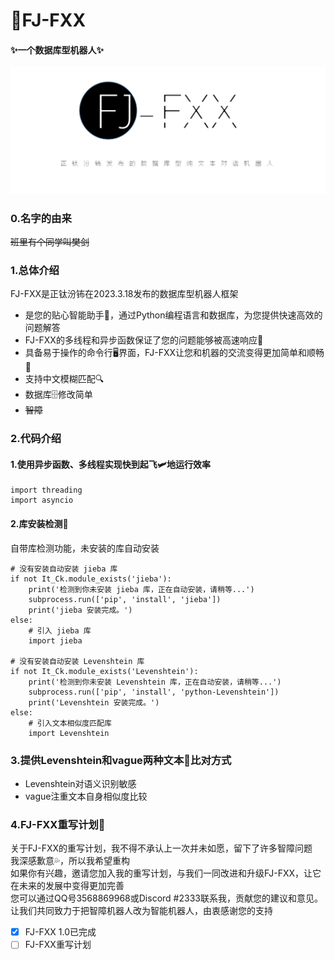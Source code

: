 # 🚀FJ-FXX 
#### ✨一个数据库型机器人✨
![alt FJ-FXX](https://github.com/zhengtfb/FJ-FXX/blob/main/FJ-FXX%E5%AE%A3%E4%BC%A0%E5%9B%BE.png)

### 0.名字的由来
~~班里有个同学叫樊剑~~

### 1.总体介绍
FJ-FXX是正钛汾钸在2023.3.18发布的数据库型机器人框架
- 是您的贴心智能助手🤗，通过Python编程语言和数据库，为您提供快速高效的问题解答
- FJ-FXX的多线程和异步函数保证了您的问题能够被高速响应💨
- 具备易于操作的命令行🖥️界面，FJ-FXX让您和机器的交流变得更加简单和顺畅🎯
- 支持中文模糊匹配🔍
- 数据库🗄️修改简单
- ~~智障~~

### 2.代码介绍
#### 1.使用异步函数、多线程实现快到起飞🛩️地运行效率
    import threading   
    import asyncio
#### 2.库安装检测🤩
自带库检测功能，未安装的库自动安装

    # 没有安装自动安装 jieba 库
    if not It_Ck.module_exists('jieba'):
        print('检测到你未安装 jieba 库，正在自动安装，请稍等...')
        subprocess.run(['pip', 'install', 'jieba'])
        print('jieba 安装完成。')
    else:
        # 引入 jieba 库
        import jieba

    # 没有安装自动安装 Levenshtein 库
    if not It_Ck.module_exists('Levenshtein'):
        print('检测到你未安装 Levenshtein 库，正在自动安装，请稍等...')
        subprocess.run(['pip', 'install', 'python-Levenshtein'])
        print('Levenshtein 安装完成。')
    else:
        # 引入文本相似度匹配库
        import Levenshtein
### 3.提供Levenshtein和vague两种文本💬比对方式
- Levenshtein对语义识别敏感    
- vague注重文本自身相似度比较    
### 4.FJ-FXX重写计划🔄
关于FJ-FXX的重写计划，我不得不承认上一次并未如愿，留下了许多智障问题   
我深感歉意💦，所以我希望重构   
如果你有兴趣，邀请您加入我的重写计划，与我们一同改进和升级FJ-FXX，让它在未来的发展中变得更加完善    
您可以通过QQ号3568869968或Discord #2333联系我，贡献您的建议和意见。   
让我们共同致力于把智障机器人改为智能机器人，由衷感谢您的支持   
- [x] FJ-FXX 1.0已完成
- [ ] FJ-FXX重写计划    
